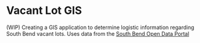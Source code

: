 # Vacant Lot GIS
(WIP) Creating a GIS application to determine logistic information regarding South Bend vacant lots. Uses data from the [South Bend Open Data Portal](https://data-southbend.opendata.arcgis.com/)